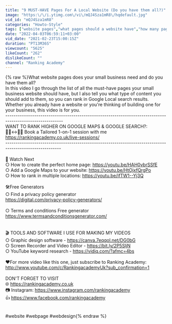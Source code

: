 ```yaml
---
title: "9 MUST-HAVE Pages For A Local Website (Do you have them all?)"
image: "https:\/\/i.ytimg.com\/vi\/mQJ4Sza1mR8\/hqdefault.jpg"
vid_id: "mQJ4Sza1mR8"
categories: "Howto-Style"
tags: ["website pages","what pages should a website have","how many pages does a website have"]
date: "2022-04-03T06:59:11+03:00"
vid_date: "2021-02-23T15:00:15Z"
duration: "PT13M36S"
viewcount: "5625"
likeCount: "262"
dislikeCount: ""
channel: "Ranking Academy"
---
```

{% raw %}What website pages does your small business  need and do you have them all?<br />In this video I go through the list of all the must-have pages your small business website should have, but I also tell you what type of content you should add to them, so you can rank in Google Local search results. <br />Whether you already have a website or you're thinking of building one for your business, this video is for you. <br />----------------------------------------------------------------------------------------------------------<br />WANT TO RANK HIGHER ON GOOGLE MAPS &amp; GOOGLE SEARCH?:<br />👨‍💼↔️👨‍💼 Book a Tailored 1-on-1 session with me <br /> <a rel="nofollow" target="blank" href="https://rankingacademy.co.uk/live-sessions/">https://rankingacademy.co.uk/live-sessions/</a><br />---------------------------------------------------------------------------------------------------------<br /><br />👀 Watch Next <br />○ How to create the perfect home page: <a rel="nofollow" target="blank" href="https://youtu.be/HAH0vbrSSfE">https://youtu.be/HAH0vbrSSfE</a><br />○ Add a Google Maps to your website: <a rel="nofollow" target="blank" href="https://youtu.be/HtOjxfQrgPo">https://youtu.be/HtOjxfQrgPo</a><br />○ How to rank in multiple locations: <a rel="nofollow" target="blank" href="https://youtu.be/ifTW1--Yj3Q">https://youtu.be/ifTW1--Yj3Q</a><br /><br />🛠️Free Generators<br />○ Find a privacy policy generator<br /><a rel="nofollow" target="blank" href="https://digital.com/privacy-policy-generators/">https://digital.com/privacy-policy-generators/</a><br /><br />○ Terms and conditions Free generator<br /><a rel="nofollow" target="blank" href="https://www.termsandconditionsgenerator.com/">https://www.termsandconditionsgenerator.com/</a><br /><br /><br />🎬 TOOLS AND SOFTWARE I USE FOR MAKING MY VIDEOS<br />○ Graphic design software - <a rel="nofollow" target="blank" href="https://canva.7eqqol.net/DG0bG">https://canva.7eqqol.net/DG0bG</a><br />○ Screen Recorder and Video Editor - <a rel="nofollow" target="blank" href="https://bit.ly/2P5SljN">https://bit.ly/2P5SljN</a><br />○ YouTube keyword research - <a rel="nofollow" target="blank" href="https://vidiq.com/?afmc=4bs">https://vidiq.com/?afmc=4bs</a><br /><br />❤️For more video like this one, just subscribe to Ranking Academy: <a rel="nofollow" target="blank" href="http://www.youtube.com/c/RankingacademyUk?sub_confirmation=1">http://www.youtube.com/c/RankingacademyUk?sub_confirmation=1</a> <br /><br />DON'T FORGET TO VISIT<br />🌐 <a rel="nofollow" target="blank" href="https://rankingacademy.co.uk">https://rankingacademy.co.uk</a><br />📷 Instagram: <a rel="nofollow" target="blank" href="https://www.instagram.com/rankingacademy">https://www.instagram.com/rankingacademy</a><br />👍 <a rel="nofollow" target="blank" href="https://www.facebook.com/rankingacademy">https://www.facebook.com/rankingacademy</a><br /><br /><br />#website #webpage #webdesign{% endraw %}
